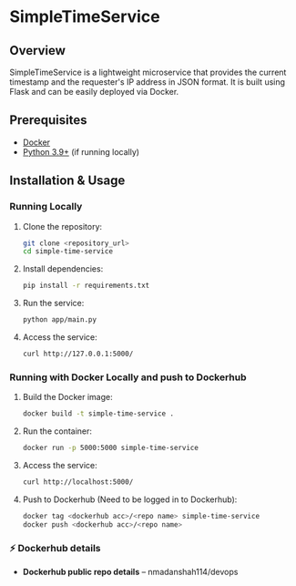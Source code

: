 # SimpleTimeService

## Overview
SimpleTimeService is a lightweight microservice that provides the current timestamp and the requester's IP address in JSON format. It is built using Flask and can be easily deployed via Docker.

## Prerequisites
- [Docker](https://docs.docker.com/get-docker/)
- [Python 3.9+](https://www.python.org/downloads/) (if running locally)

## Installation & Usage
### Running Locally
1. Clone the repository:
   ```sh
   git clone <repository_url>
   cd simple-time-service
   ```
2. Install dependencies:
   ```sh
   pip install -r requirements.txt
   ```
3. Run the service:
   ```sh
   python app/main.py
   ```
4. Access the service:
   ```sh
   curl http://127.0.0.1:5000/
   ```

### Running with Docker Locally and push to Dockerhub
1. Build the Docker image:
   ```sh
   docker build -t simple-time-service .
   ```
2. Run the container:
   ```sh
   docker run -p 5000:5000 simple-time-service
   ```
3. Access the service:
   ```sh
   curl http://localhost:5000/
   ```
4. Push to Dockerhub (Need to be logged in to Dockerhub):
   ```sh
   docker tag <dockerhub acc>/<repo name> simple-time-service
   docker push <dockerhub acc>/<repo name>
   ```

### ⚡ Dockerhub details
- **Dockerhub public repo details** – nmadanshah114/devops
